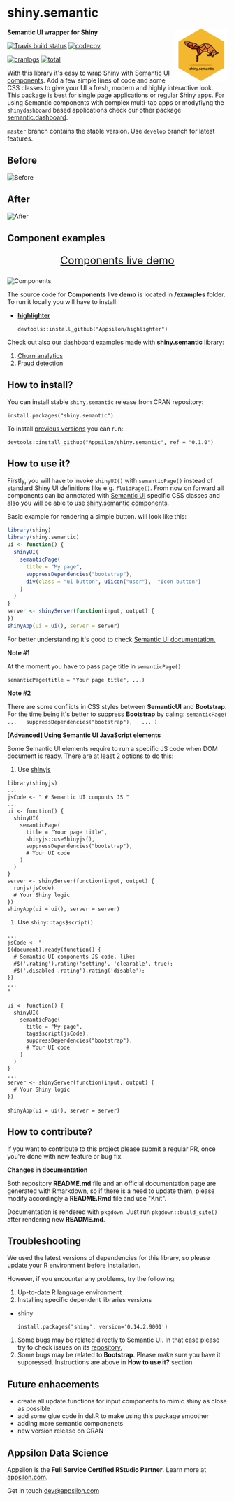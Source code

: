 
shiny.semantic
==============

<img src="man/figures/hexsticker.png" align="right" alt="" width="120" />

**Semantic UI wrapper for Shiny**

<!-- badges: start -->
[![Travis build status](https://travis-ci.org/Appsilon/shiny.semantic.svg?branch=develop)](https://travis-ci.org/Appsilon/shiny.semantic) 
[![codecov](https://codecov.io/gh/Appsilon/shiny.semantic/branch/master/graph/badge.svg)](https://codecov.io/gh/Appsilon/shiny.semantic)

[![cranlogs](https://cranlogs.r-pkg.org/badges/shiny.semantic)](https://CRAN.R-project.org/package=shiny.semantic)
[![total](https://cranlogs.r-pkg.org/badges/grand-total/shiny.semantic)](https://CRAN.R-project.org/package=shiny.semantic)
<!-- badges: end -->

With this library it's easy to wrap Shiny with [Semantic UI components](https://github.com/Semantic-Org/Semantic-UI). Add a few simple lines of code and some CSS classes to give your UI a fresh, modern and highly interactive look. 
This package is best for single page applications or regular Shiny apps. For using Semantic components with complex multi-tab apps or modyfiyng the `shinydashboard` based applications check our other package [semantic.dashboard](https://github.com/Appsilon/semantic.dashboard).

`master` branch contains the stable version. Use `develop` branch for latest features.

<h2>
Before
</h2>

![Before](man/figures/ss_before.png)

<h2>
After
</h2>

![After](man/figures/ss_after.png)

Component examples
------------------

<p style="text-align: center; font-size: x-large;">
<a href="https://demo.appsilon.ai/semantic/">Components live demo</a>
</p>

![Components](man/figures/semantic_components.png)

The source code for **Components live demo** is located in **/examples** folder. To run it locally you will have to install:

-   [**highlighter**](https://github.com/Appsilon/highlighter)

        devtools::install_github("Appsilon/highlighter")

Check out also our dashboard examples made with **shiny.semantic** library:

1.  [Churn analytics](https://demo.appsilon.ai/churn)
2.  [Fraud detection](https://demo.appsilon.ai/frauds)

How to install?
---------------

You can install stable `shiny.semantic` release from CRAN repository:

    install.packages("shiny.semantic")

To install [previous versions]() you can run:

    devtools::install_github("Appsilon/shiny.semantic", ref = "0.1.0")

How to use it?
--------------

Firstly, you will have to invoke `shinyUI()` with `semanticPage()` instead of standard Shiny UI definitions like e.g. `fluidPage()`. From now on forward all components can ba annotated with [Semantic UI](http://semantic-ui.com/introduction/getting-started.html) specific CSS classes and also you will be able to use [shiny.semantic components](https://demo.appsilon.ai/semantic/).

Basic example for rendering a simple button. will look like this:

``` r
library(shiny)
library(shiny.semantic)
ui <- function() {
  shinyUI(
    semanticPage(
      title = "My page",
      suppressDependencies("bootstrap"),
      div(class = "ui button", uiicon("user"),  "Icon button")
    )
  )
}
server <- shinyServer(function(input, output) {
})
shinyApp(ui = ui(), server = server)
```

For better understanding it's good to check [Semantic UI documentation.](http://semantic-ui.com/introduction/getting-started.html)

**Note \#1**

At the moment you have to pass page title in `semanticPage()`

    semanticPage(title = "Your page title", ...)

**Note \#2**

There are some conflicts in CSS styles between **SemanticUI** and **Bootstrap**. For the time being it's better to suppress **Bootstrap** by caling: `semanticPage(   ...   suppressDependencies("bootstrap"),   ... )`

**\[Advanced\] Using Semantic UI JavaScript elements**

Some Semantic UI elements require to run a specific JS code when DOM document is ready. There are at least 2 options to do this:

1.  Use [shinyjs](https://github.com/daattali/shinyjs)

<!-- -->

    library(shinyjs)
    ...
    jsCode <- " # Semantic UI componts JS "
    ...
    ui <- function() {
      shinyUI(
        semanticPage(
          title = "Your page title",
          shinyjs::useShinyjs(),
          suppressDependencies("bootstrap"),
          # Your UI code
        )
      )
    }
    server <- shinyServer(function(input, output) {
      runjs(jsCode)
      # Your Shiny logic
    })
    shinyApp(ui = ui(), server = server)

1.  Use `shiny::tags$script()`

<!-- -->

    ...
    jsCode <- "
    $(document).ready(function() {
      # Semantic UI components JS code, like:
      #$('.rating').rating('setting', 'clearable', true);
      #$('.disabled .rating').rating('disable');
    })
    ...
    "

    ui <- function() {
      shinyUI(
        semanticPage(
          title = "My page",
          tags$script(jsCode),
          suppressDependencies("bootstrap"),
          # Your UI code
        )
      )
    }
    ...
    server <- shinyServer(function(input, output) {
      # Your Shiny logic
    })

    shinyApp(ui = ui(), server = server)

How to contribute?
------------------

If you want to contribute to this project please submit a regular PR, once you're done with new feature or bug fix.<br>

**Changes in documentation**

Both repository **README.md** file and an official documentation page are generated with Rmarkdown, so if there is a need to update them, please modify accordingly a **README.Rmd** file and use "Knit".

Documentation is rendered with `pkgdown`. Just run `pkgdown::build_site()` after rendering new **README.md**.

Troubleshooting
---------------

We used the latest versions of dependencies for this library, so please update your R environment before installation.

However, if you encounter any problems, try the following:

1.  Up-to-date R language environment
2.  Installing specific dependent libraries versions

-   shiny

        install.packages("shiny", version='0.14.2.9001')

1.  Some bugs may be related directly to Semantic UI. In that case please try to check issues on its [repository.](https://github.com/Semantic-Org/Semantic-UI)
2.  Some bugs may be related to **Bootstrap**. Please make sure you have it suppressed. Instructions are above in **How to use it?** section.

Future enhacements
------------------

-   create all update functions for input components to mimic shiny as close as possible
-   add some glue code in dsl.R to make using this package smoother
-   adding more semantic componenets
-   new version release on CRAN

Appsilon Data Science
---------------------

Appsilon is the **Full Service Certified RStudio Partner**. Learn more at [appsilon.com](https://appsilon.com).

Get in touch [dev@appsilon.com](dev@appsilon.com)
